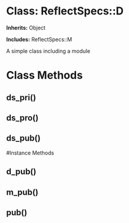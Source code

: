 # Class: ReflectSpecs::D
**Inherits:** Object
    
**Includes:** ReflectSpecs::M
  

A simple class including a module


# Class Methods
## ds_pri() [](#method-c-ds_pri)
## ds_pro() [](#method-c-ds_pro)
## ds_pub() [](#method-c-ds_pub)

#Instance Methods
## d_pub() [](#method-i-d_pub)

## m_pub() [](#method-i-m_pub)

## pub() [](#method-i-pub)

